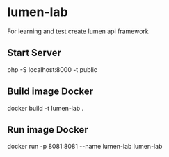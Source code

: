 # lumen-lab
For learning and test create lumen api framework

## Start Server
php -S localhost:8000 -t public

## Build image Docker
docker build -t lumen-lab .

## Run image Docker
docker run -p 8081:8081 --name lumen-lab lumen-lab